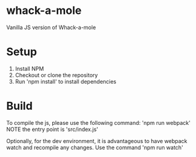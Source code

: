 # whack-a-mole
Vanilla JS version of Whack-a-mole

# Setup
1. Install NPM
2. Checkout or clone the repository
3. Run 'npm install' to install dependencies

# Build
To compile the js, please use the following command: 'npm run webpack'
NOTE the entry point is 'src/index.js'

Optionally, for the dev environment, it is advantageous to have webpack watch and recompile any changes.
Use the command 'npm run watch'
